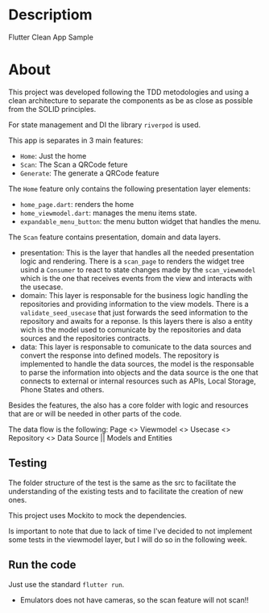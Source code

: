 # Descriptiom

Flutter Clean App Sample

# About

This project was developed following the TDD metodologies and using a clean architecture to separate the components as be as close as possible from the SOLID principles.

For state management and DI the library `riverpod` is used.

This app is separates in 3 main features:
- `Home`: Just the home
- `Scan`: The Scan a QRCode feture
- `Generate`: The generate a QRCode feature

The `Home` feature only contains the following presentation layer elements:
- `home_page.dart`: renders the home
- `home_viewmodel.dart`: manages the menu items state.
- `expandable_menu_button`: the menu button widget that handles the menu.

The `Scan` feature contains presentation, domain and data layers.
- presentation: This is the layer that handles all the needed presentation logic and rendering. There is a `scan_page` to renders the widget tree usind a `Consumer` to react to state changes made by the `scan_viewmodel` which is the one that receives events from the view and interacts with the usecase.
- domain: This layer is responsable for the business logic handling the repositories and providing information to the view models. There is a `validate_seed_usecase` that just forwards the seed information to the repository and awaits for a reponse. Is this layers there is also a entity wich is the model used to comunicate by the repositories and data sources and the repositories contracts.
- data: This layer is responsable to comunicate to the data sources and convert the response into defined models. The repository is implemented to handle the data sources, the model is the responsable to parse the information into objects and the data source is the one that connects to external or internal resources such as APIs, Local Storage, Phone States and others.

Besides the features, the also has a core folder with logic and resources that are or will be needed in other parts of the code.

The data flow is the following:
Page <> Viewmodel <> Usecase <> Repository <> Data Source || Models and Entities

## Testing
The folder structure of the test is the same as the src to facilitate the understanding of the existing tests and to facilitate the creation of new ones.

This project uses Mockito to mock the dependencies.

Is important to note that due to lack of time I've decided to not implement some tests in the viewmodel layer, but I will do so in the following week.

## Run the code
Just use the standard `flutter run`.

* Emulators does not have cameras, so the scan feature will not scan!!
